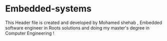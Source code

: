 # Embedded-systems










This Header file is created and developed by Mohamed shehab , Embedded software engineer in Roots solutions and doing my master's degree in Computer Engineering ! 

